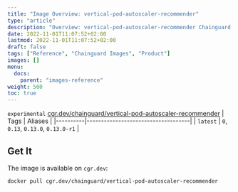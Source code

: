 ```yaml
---
title: "Image Overview: vertical-pod-autoscaler-recommender"
type: "article"
description: "Overview: vertical-pod-autoscaler-recommender Chainguard Images"
date: 2022-11-01T11:07:52+02:00
lastmod: 2022-11-01T11:07:52+02:00
draft: false
tags: ["Reference", "Chainguard Images", "Product"]
images: []
menu:
  docs:
    parent: "images-reference"
weight: 500
toc: true
---
```


`experimental` [cgr.dev/chainguard/vertical-pod-autoscaler-recommender](https://github.com/chainguard-images/images/tree/main/images/vertical-pod-autoscaler-recommender)
| Tags     | Aliases                            |
|----------|------------------------------------|
| `latest` | `0`, `0.13`, `0.13.0`, `0.13.0-r1` |



## Get It

The image is available on `cgr.dev`:

```
docker pull cgr.dev/chainguard/vertical-pod-autoscaler-recommender
```

